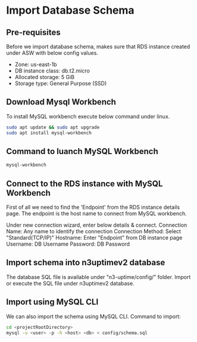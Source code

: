 # Import Database Schema

## Pre-requisites
Before we import database schema, makes sure that RDS instance created under ASW with below config values.

* Zone: us-east-1b
* DB instance class: db.t2.micro
* Allocated storage: 5 GiB
* Storage type: General Purpose (SSD)

## Download Mysql Workbench
To install MySQL workbench execute below command under linux.

```sh
sudo apt update && sudo apt upgrade
sudo apt install mysql-workbench
```

## Command to luanch MySQL Workbench

```sh
mysql-workbench
```

## Connect to the RDS instance with MySQL Workbench
First of all we need to find the 'Endpoint' from the RDS instance details page. The endpoint is the host name to connect from MySQL workbench.

Under new connection wizard, enter below details & connect.
Connection Name: Any name to identify the connection
Connection Method: Select "Standard(TCP/IP)"
Hostname: Enter "Endpoint" from DB instance page
Username: DB Username
Password: DB Password

## Import schema into n3uptimev2 database
The database SQL file is available under "n3-uptime/config/" folder.
Import or execute the SQL file under n3uptimev2 database.

## Import using MySQL CLI
We can also import the schema using MySQL CLI.
Command to import:

```sh
cd <projectRootDirectory>
mysql -u <user> -p -h <host> <db> < config/schema.sql
```


